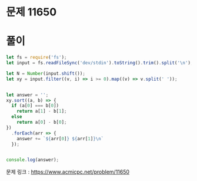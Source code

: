 # 문제 11650

# 풀이

```javascript
let fs = require('fs');
let input = fs.readFileSync('dev/stdin').toString().trim().split('\n');

let N = Number(input.shift());
let xy = input.filter((v, i) => i >= 0).map((v) => v.split(' '));


let answer = '';
xy.sort((a, b) => {
  if (a[0] === b[0])
    return a[1] - b[1];
  else
    return a[0] - b[0];
})
  .forEach(arr => {
    answer += `${arr[0]} ${arr[1]}\n`
  });


console.log(answer);
```

문제 링크 : https://www.acmicpc.net/problem/11650
